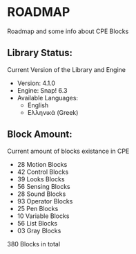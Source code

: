 # ROADMAP

Roadmap and some info about CPE Blocks

## Library Status:
Current Version of the Library and Engine
- Version: 4.1.0
- Engine: Snap! 6.3
- Available Languages:
  - English
  - Ελληνικά (Greek)

## Block Amount:
Current amount of blocks existance in CPE
- 28 Motion Blocks
- 42 Control Blocks
- 39 Looks Blocks
- 56 Sensing Blocks
- 28 Sound Blocks
- 93 Operator Blocks
- 25 Pen Blocks
- 10 Variable Blocks
- 56 List Blocks
- 03 Gray Blocks

380 Blocks in total
